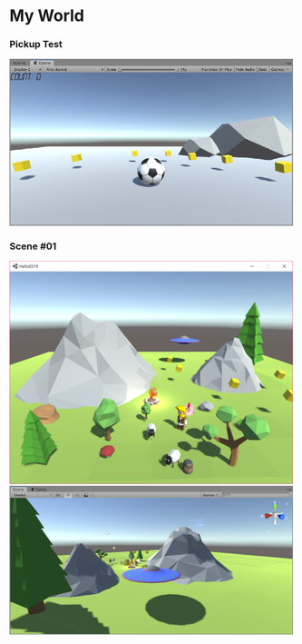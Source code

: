 # My World
### Pickup Test
<img src='Screenshots/pickuptest01.png' width='500px' />

### Scene #01
<img src='Screenshots/screenshot01.png' width='500px' />
<br/>
<img src='Screenshots/screenshot02.png' width='500px' />
